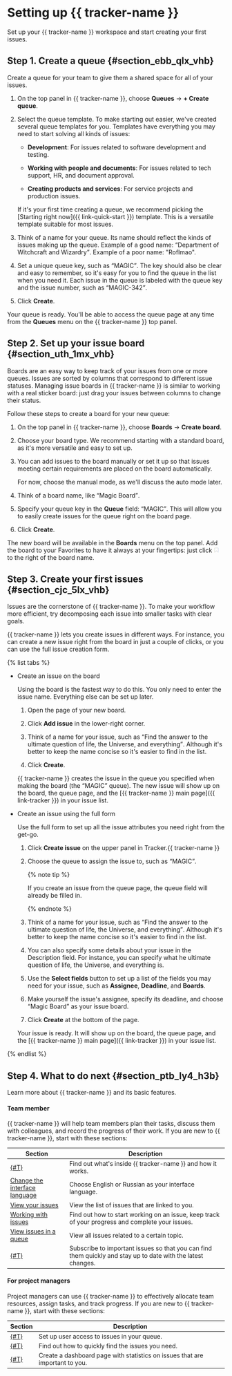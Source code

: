 # Setting up {{ tracker-name }}

Set up your {{ tracker-name }} workspace and start creating your first issues.

## Step 1. Create a queue {#section_ebb_qlx_vhb}

Create a queue for your team to give them a shared space for all of your issues.


1. On the top panel in {{ tracker-name }}, choose **Queues** → **+ Create queue**.

1. Select the queue template. To make starting out easier, we've created several queue templates for you. Templates have everything you may need to start solving all kinds of issues:

    - **Development**: For issues related to software development and testing.

    - **Working with people and documents**: For issues related to tech support, HR, and document approval.

    - **Creating products and services**: For service projects and production issues.

    If it's your first time creating a queue, we recommend picking the [Starting right now]({{ link-quick-start }}) template. This is a versatile template suitable for most issues.

1. Think of a name for your queue. Its name should reflect the kinds of issues making up the queue. Example of a good name: <q>Department of Witchcraft and Wizardry</q>. Example of a poor name: "Roflmao".

1. Set a unique queue key, such as <q>MAGIC</q>. The key should also be clear and easy to remember, so it's easy for you to find the queue in the list when you need it. Each issue in the queue is labeled with the queue key and the issue number, such as <q>MAGIC-342</q>.

1. Click **Create**.

Your queue is ready. You'll be able to access the queue page at any time from the **Queues** menu on the {{ tracker-name }} top panel.

## Step 2. Set up your issue board {#section_uth_1mx_vhb}

Boards are an easy way to keep track of your issues from one or more queues. Issues are sorted by columns that correspond to different issue statuses. Managing issue boards in {{ tracker-name }} is similar to working with a real sticker board: just drag your issues between columns to change their status.


Follow these steps to create a board for your new queue:

1. On the top panel in {{ tracker-name }}, choose **Boards** → **Create board**.

1. Choose your board type. We recommend starting with a standard board, as it's more versatile and easy to set up.

1. You can add issues to the board manually or set it up so that issues meeting certain requirements are placed on the board automatically.

    For now, choose the manual mode, as we'll discuss the auto mode later.

1. Think of a board name, like <q>Magic Board</q>.

1. Specify your queue key in the **Queue** field: <q>MAGIC</q>. This will allow you to easily create issues for the queue right on the board page.

1. Click **Create**.

The new board will be available in the **Boards** menu on the top panel. Add the board to your Favorites to have it always at your fingertips: just click  ![](../_assets/tracker/add-to-favorites.png) to the right of the board name.

## Step 3. Create your first issues {#section_cjc_5lx_vhb}

Issues are the cornerstone of {{ tracker-name }}. To make your workflow more efficient, try decomposing each issue into smaller tasks with clear goals.

{{ tracker-name }} lets you create issues in different ways. For instance, you can create a new issue right from the board in just a couple of clicks, or you can use the full issue creation form.

{% list tabs %}

- Create an issue on the board

    Using the board is the fastest way to do this. You only need to enter the issue name. Everything else can be set up later.


    1. Open the page of your new board.

    1. Click **Add issue** in the lower-right corner.

    1. Think of a name for your issue, such as <q>Find the answer to the ultimate question of life, the Universe, and everything</q>. Although it's better to keep the name concise so it's easier to find in the list.

    1. Click **Create**.

    {{ tracker-name }}  creates the issue in the queue you specified when making the board (the <q>MAGIC</q> queue). The new issue will show up on the board, the queue page, and the [{{ tracker-name }} main page]({{ link-tracker }}) in your issue list.

- Create an issue using the full form

    Use the full form to set up all the issue attributes you need right from the get-go.


    1. Click **Create issue**  on the upper panel in Tracker.{{ tracker-name }}

    1. Choose the queue to assign the issue to, such as <q>MAGIC</q>.

        {% note tip %}

        If you create an issue from the queue page, the queue field will already be filled in.

        {% endnote %}

    1. Think of a name for your issue, such as <q>Find the answer to the ultimate question of life, the Universe, and everything</q>. Although it's better to keep the name concise so it's easier to find in the list.

    1. You can also specify some details about your issue in the Description field. For instance, you can specify what he ultimate question of life, the Universe, and everything is.

    1. Use the **Select fields** button to set up a list of the fields you may need for your issue, such as **Assignee**, **Deadline**, and **Boards**.

    1. Make yourself the issue's assignee, specify its deadline, and choose <q>Magic Board</q> as your issue board.

    1. Click **Create** at the bottom of the page.

    Your issue is ready. It will show up on the board, the queue page, and the [{{ tracker-name }} main page]({{ link-tracker }}) in your issue list.

{% endlist %}

## Step 4. What to do next {#section_ptb_ly4_h3b}

Learn more about {{ tracker-name }} and its basic features.

#### Team member

{{ tracker-name }} will help team members plan their tasks, discuss them with colleagues, and record the progress of their work. If you are new to {{ tracker-name }}, start with these sections:

| Section | Description |
| ------ | -------- |
| [{#T}](about-tracker.md) | Find out what's inside {{ tracker-name }} and how it works. |
| [  Change the interface language](user/personal.md#choose-language) | Choose English or Russian as your interface language. |
| [View your issues](user/my-tickets.md) | View the list of issues that are linked to you. |
| [Working with issues](user/ticket-in-progress.md) | Find out how to start working on an issue, keep track of your progress and complete your issues. |
| [View issues in a queue](user/queue.md) | View all issues related to a certain topic. |
| [{#T}](user/subscribe.md) | Subscribe to important issues so that you can find them quickly and stay up to date with the latest changes. |

#### For project managers

Project managers can use {{ tracker-name }} to effectively allocate team resources, assign tasks, and track progress. If you are new to {{ tracker-name }}, start with these sections:

| Section | Description |
| ------ | -------- |
| [{#T}](manager/queue-access.md) | Set up user access to issues in your queue. |
| [{#T}](user/create-filter.md) | Find out how to quickly find the issues you need. |
| [{#T}](user/dashboard.md) | Create a dashboard page with statistics on issues that are important to you. |

